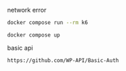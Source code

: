 network error
```bash
docker compose run --rm k6
```


```
docker compose up 
```

basic api

```
https://github.com/WP-API/Basic-Auth
```